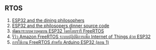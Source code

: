 <h2>RTOS</h2>
<ol>
      <li> <a href="https://www.youtube.com/watch?v=Ng8TzyQCDTQ&feature=youtu.be&fbclid=IwAR3_IeEV58zQ5aWgqXbe01D2eVmHsOnjiiItCxLd0feQQ9M8Hi2eASftr7A">ESP32 and the dining philosophers </a></li>
      <li> <a href="http://www.diegocueva.com/projects/philosophers_dinner/">ESP32 and the philosopers dinner source code </a></li>         
      <li> <a href="http://dewninjathai.blogspot.com/2018/02/esp32-freertos.html">พัฒนาระบบควบคุมบน ESP32 โดยไลบรารี FreeRTOS  </a></li>
      <li> <a href="https://medium.com/deaware/%E0%B8%A3%E0%B8%B5%E0%B8%A7%E0%B8%B4%E0%B8%A7-amazon-freertos-%E0%B8%A3%E0%B8%B0%E0%B8%9A%E0%B8%9A%E0%B8%9B%E0%B8%8F%E0%B8%B4%E0%B8%9A%E0%B8%B1%E0%B8%95%E0%B8%B4%E0%B8%81%E0%B8%B2%E0%B8%A3%E0%B9%80%E0%B8%9E%E0%B8%B7%E0%B9%88%E0%B8%AD-internet-of-things-%E0%B8%94%E0%B9%89%E0%B8%A7%E0%B8%A2-esp32-b7f8fba1f32">รีวิว Amazon FreeRTOS ระบบปฏิบัติการเพื่อ Internet of Things ด้วย ESP32 </a></li>         
      <li> <a href="https://www.iot.eng.kmutnb.ac.th/pub/docs/2018/freertos_esp32_part-1/">การใช้งาน FreeRTOS สำหรับ Arduino ESP32 (ตอน 1)  </a></li>
             
</ol>

